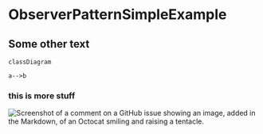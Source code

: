 # ObserverPatternSimpleExample



## Some other text


```mermaid
classDiagram

a-->b
```

### this is **more** stuff

![Screenshot of a comment on a GitHub issue showing an image, added in the Markdown, of an Octocat smiling and raising a tentacle.](https://myoctocat.com/assets/images/base-octocat.svg)
